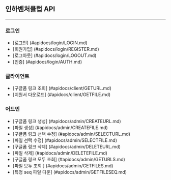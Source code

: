 ## 인하벤처클럽 API
---
### 로그인 
 - [로그인] (#apidocs/login/LOGIN.md)
 - [회원가입] (#apidocs/login/REGISTER.md)
 - [로그아웃] (#apidocs/login/LOGOUT.md)
 - [인증] (#apidocs/login/AUTH.md)

### 클라이언트
 - [구글폼 링크 조회] (#apidocs/client/GETURL.md)
 - [지원서 다운로드] (#apidocs/client/GETFILE.md)

### 어드민
 - [구글폼 링크 생성] (#apidocs/admin/CREATEURL.md)
 - [파일 생성] (#apidocs/admin/CREATEFILE.md)
 - [구글폼 링크 선택 수정] (#apidocs/admin/SELECTURL.md)
 - [파일 선택 수정] (#apidocs/admin/SELECTFILE.md)
 - [구글폼 링크 삭제] (#apidocs/admin/DELETEURL.md)
 - [파일 삭제] (#apidocs/admin/DELETEFILE.md)
 - [구글폼 링크 모두 조회] (#apidocs/admin/GETURLS.md)
 - [파일 모두 조회 ] (#apidocs/admin/GETFILES.md)
 - [특정 seq 파일 다운] (#apidocs/admin/GETFILESEQ.md)